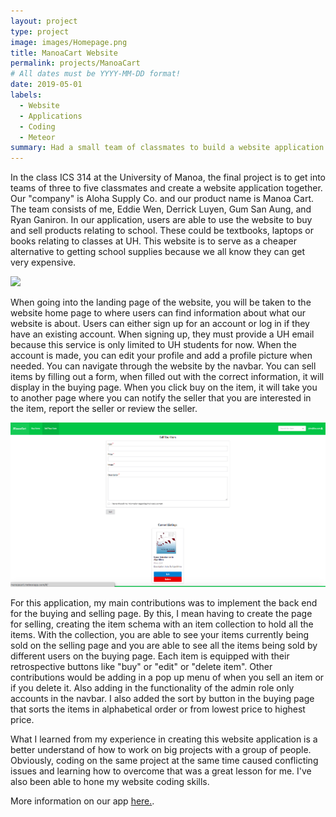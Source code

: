 ```yaml
---
layout: project
type: project
image: images/Homepage.png
title: ManoaCart Website
permalink: projects/ManoaCart
# All dates must be YYYY-MM-DD format!
date: 2019-05-01
labels:
  - Website
  - Applications
  - Coding
  - Meteor
summary: Had a small team of classmates to build a website application together as a final project in class. 
---
```


In the class ICS 314 at the University of Manoa, the final project is to get into teams of three to five classmates and create a website application together. Our "company" is Aloha Supply Co. and our product name is Manoa Cart. The team consists of me, Eddie Wen, Derrick Luyen, Gum San Aung, and Ryan Ganiron. In our application, users are able to use the website to buy and sell products relating to school. These could be textbooks, laptops or books relating to classes at UH. This website is to serve as a cheaper alternative to getting school supplies because we all know they can get very expensive. 

  <img src="../images/Homepage.png">

When going into the landing page of the website, you will be taken to the website home page to where users can find information about what our website is about. Users can either sign up for an account or log in if they have an existing account. When signing up, they must provide a UH email because this service is only limited to UH students for now. When the account is made, you can edit your profile and add a profile picture when needed. You can navigate through the website by the navbar. You can sell items by filling out a form, when filled out with the correct information, it will display in the buying page. When you click buy on the item, it will take you to another page where you can notify the seller that you are interested in the item, report the seller or review the seller. 

  <img src="../images/Sell.png">

For this application, my main contributions was to implement the back end for the buying and selling page. By this, I mean having to create the page for selling, creating the item schema with an item collection to hold all the items. With the collection, you are able to see your items currently being sold on the selling page and you are able to see all the items being sold by different users on the buying page. Each item is equipped with their retrospective buttons like "buy" or "edit" or "delete item". Other contributions would be adding in a pop up menu of when you sell an item or if you delete it. Also adding in the functionality of the admin role only accounts in the navbar. I also added the sort by button in the buying page that sorts the items in alphabetical order or from lowest price to highest price.  

What I learned from my experience in creating this website application is a better understand of how to work on big projects with a group of people. Obviously, coding on the same project at the same time caused conflicting issues and learning how to overcome that was a great lesson for me. I've also been able to hone my website coding skills.  

More information on our app [here.](https://aloha-supply-co.github.io/).

